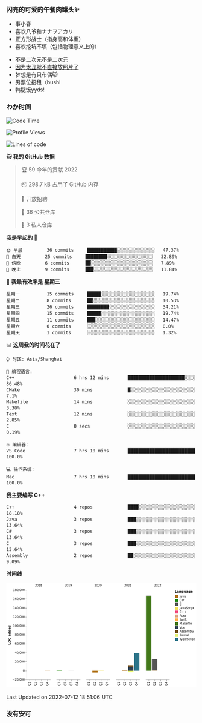 ### 闪亮的可爱的午餐肉罐头✨
- 事小春
- 喜欢八爷和ナナヲアカリ
- 正方形战士（指身高和体重）
- 喜欢挖坑不填（包括物理意义上的）
<!-- - 找新工作ing，可接受北京上海杭州，目前在杭州 -->
- 不是二次元不是二次元
- [因为太丑就不直接放照片了](https://www.youtube.com/watch?v=dQw4w9WgXcQ)
- 梦想是有只布偶🐱
- 男票位招租（bushi
- 鸭腿饭yyds!
### わか时间
<!--START_SECTION:waka-->
![Code Time](http://img.shields.io/badge/Code%20Time-0%20secs-blue)

![Profile Views](http://img.shields.io/badge/%E4%B8%AA%E4%BA%BA%E5%B0%81%E9%9D%A2%E8%A7%82%E7%9C%8B%E6%AC%A1%E6%95%B0-0-blue)

![Lines of code](https://img.shields.io/badge/%E4%BB%8E%E3%80%8C%E4%BD%A0%E5%A5%BD%E4%B8%96%E7%95%8C%E3%80%8D%E6%88%91%E5%B7%B2%E7%BB%8F%E5%86%99%E4%BA%86-237%20Thousand%20%E8%A1%8C%E4%BB%A3%E7%A0%81-blue)

**🐱 我的 GitHub 数据** 

> 🏆 59 今年的贡献 2022
 > 
> 📦 298.7 kB 占用了 GitHub 内存 
 > 
> 💼 开放招聘
 > 
> 📜 36 公共仓库 
 > 
> 🔑 3 私人仓库  
 > 
**我是早起的 🐤** 

```text
🌞 早晨         36 commits     ███████████░░░░░░░░░░░░░░   47.37% 
🌆 白天         25 commits     ████████░░░░░░░░░░░░░░░░░   32.89% 
🌃 傍晚         6 commits      ██░░░░░░░░░░░░░░░░░░░░░░░   7.89% 
🌙 晚上         9 commits      ███░░░░░░░░░░░░░░░░░░░░░░   11.84%

```
📅 **我最有效率是 星期三** 

```text
星期一          15 commits     █████░░░░░░░░░░░░░░░░░░░░   19.74% 
星期二          8 commits      ██░░░░░░░░░░░░░░░░░░░░░░░   10.53% 
星期三          26 commits     ████████░░░░░░░░░░░░░░░░░   34.21% 
星期四          15 commits     █████░░░░░░░░░░░░░░░░░░░░   19.74% 
星期五          11 commits     ███░░░░░░░░░░░░░░░░░░░░░░   14.47% 
星期六          0 commits      ░░░░░░░░░░░░░░░░░░░░░░░░░   0.0% 
星期天          1 commits      ░░░░░░░░░░░░░░░░░░░░░░░░░   1.32%

```


📊 **这周我的时间花在了** 

```text
⌚︎ 时区: Asia/Shanghai

💬 编程语言: 
C++                      6 hrs 12 mins       █████████████████████░░░░   86.48% 
CMake                    30 mins             █░░░░░░░░░░░░░░░░░░░░░░░░   7.1% 
Makefile                 14 mins             ░░░░░░░░░░░░░░░░░░░░░░░░░   3.38% 
Text                     12 mins             ░░░░░░░░░░░░░░░░░░░░░░░░░   2.85% 
C                        0 secs              ░░░░░░░░░░░░░░░░░░░░░░░░░   0.19%

🔥 编辑器: 
VS Code                  7 hrs 10 mins       █████████████████████████   100.0%

💻 操作系统: 
Mac                      7 hrs 10 mins       █████████████████████████   100.0%

```

**我主要编写 C++** 

```text
C++                      4 repos             ████░░░░░░░░░░░░░░░░░░░░░   18.18% 
Java                     3 repos             ███░░░░░░░░░░░░░░░░░░░░░░   13.64% 
C#                       3 repos             ███░░░░░░░░░░░░░░░░░░░░░░   13.64% 
C                        3 repos             ███░░░░░░░░░░░░░░░░░░░░░░   13.64% 
Assembly                 2 repos             ██░░░░░░░░░░░░░░░░░░░░░░░   9.09%

```


**时间线**

![Chart not found](https://raw.githubusercontent.com/QianNangong/QianNangong/main/charts/bar_graph.png) 


 Last Updated on 2022-07-12 18:51:06 UTC
<!--END_SECTION:waka-->
### 没有安可
